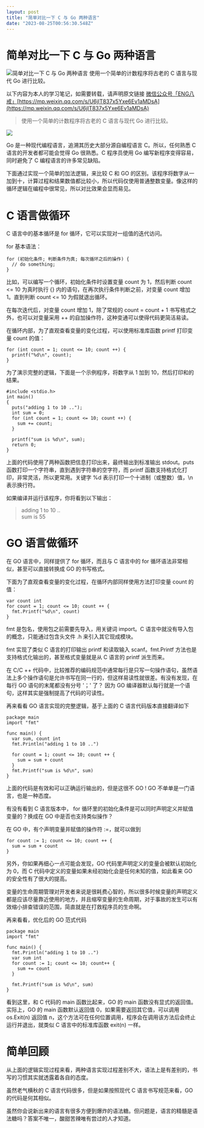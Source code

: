 ```yaml
---
layout: post
title: "简单对比一下 C 与 Go 两种语言"
date: "2023-08-25T00:56:30.548Z"
---
```

简单对比一下 C 与 Go 两种语言
==================

![简单对比一下 C 与 Go 两种语言](https://img2023.cnblogs.com/blog/2962155/202308/2962155-20230825013449928-948546898.png) 使用一个简单的计数程序将古老的 C 语言与现代 Go 进行比较。

以下内容为本人的学习笔记，如需要转载，请声明原文链接 [微信公众号「ENG八戒」](https://mp.weixin.qq.com/s/U6jIT837x5Yxe6Ev1aMDsA)[https://mp.weixin.qq.com/s/U6jIT837x5Yxe6Ev1aMDsA](https://mp.weixin.qq.com/s/U6jIT837x5Yxe6Ev1aMDsA)

> 使用一个简单的计数程序将古老的 C 语言与现代 Go 进行比较。

![](https://img2023.cnblogs.com/blog/2962155/202308/2962155-20230825013258426-332848105.png)

Go 是一种现代编程语言，追溯其历史大部分源自编程语言 C。所以，任何熟悉 C 语言的开发者都可能会觉得 Go 很熟悉。C 程序员使用 Go 编写新程序变得容易，同时避免了 C 编程语言的许多常见缺陷。

下面通过实现一个简单的加法逻辑，来比较 C 和 GO 的区别。该程序将数字从一加到十，计算过程和结果数值都比较小，所以代码仅使用普通整数变量。像这样的循环逻辑在编程中很常见，所以对比效果会显而易见。

C 语言做循环
=======

C 语言中的基本循环是 for 循环，它可以实现对一组值的迭代访问。

for 基本语法：

    for (初始化条件; 判断条件为真; 每次循环之后的操作) {
      // do something;
    }
    

比如，可以编写一个循环，初始化条件时设置变量 count 为 1，然后判断 count <= 10 为真时执行 {} 内的语句，在再次执行条件判断之前，对变量 count 增加 1。直到判断 count <= 10 为假就退出循环。

在每次迭代后，对变量 count 增加 1，除了常规的 count = count + 1 书写格式之外，也可以对变量采用 ++ 的自加操作符，这种变通可以使得代码更简洁易读。

在循环内部，为了直观查看变量的变化过程，可以使用标准库函数 printf 打印变量 count 的值：

    for (int count = 1; count <= 10; count ++) {
      printf("%d\n", count);
    }
    

为了演示完整的逻辑，下面是一个示例程序，将数字从 1 加到 10，然后打印和的结果。

    #include <stdio.h>
    int main()
    {
      puts("adding 1 to 10 ..");
      int sum = 0;
      for (int count = 1; count <= 10; count ++) {
        sum += count;
      }
      
      printf("sum is %d\n", sum);
      return 0;
    }
    

上面的代码使用了两种函数把信息打印出来，最终输出到标准输出 stdout。puts 函数打印一个字符串，直到遇到字符串的空字符，而 printf 函数支持格式化打印，非常灵活，所以更常用。关键字 %d 表示打印一个十进制（或整数）值，\\n 表示换行符。

如果编译并运行该程序，你将看到以下输出：

> adding 1 to 10 ..  
> sum is 55

GO 语言做循环
========

在 GO 语言中，同样提供了 for 循环，而且与 C 语言中的 for 循环语法非常相似，甚至可以直接转换成 GO 的书写格式。

下面为了直观查看变量的变化过程，在循环内部同样使用方法打印变量 count 的值：

    var count int
    for count = 1; count <= 10; count ++ {
      fmt.Printf("%d\n", count)
    }
    

fmt 是包名，使用包之前需要先导入，用关键词 import。C 语言中就没有导入包的概念，只能通过包含头文件 .h 来引入其它现成模块。

fmt 实现了类似 C 语言的打印输出 printf 和读取输入 scanf。fmt.Printf 方法也是支持格式化输出的，甚至格式变量就是从 C 语言的 printf 派生而来。

在 C/C ++ 代码中，比较推荐的编码规范中通常每行是只写一句操作语句，虽然语法上多个操作语句是允许书写在同一行的，但这样易读性就很差。有没有发现，在每行 GO 语句的末尾都没有分号 '；' 了？ 因为 GO 编译器默认每行就是一个语句，这样其实是强制提高了代码的可读性。

再来看看 GO 语言实现的完整逻辑，基于上面的 C 语言代码版本直接翻译如下

    package main
    import "fmt"
    
    func main() {
      var sum, count int
      fmt.Println("adding 1 to 10 ..")
    
      for count = 1; count <= 10; count ++ {
        sum = sum + count
      }
      fmt.Printf("sum is %d\n", sum)
    }
    

上面的代码是有效和可以正确运行输出的，但是这很不 GO ! GO 不单单是一门语言，也是一种态度。

有没有看到 C 语言版本中， for 循环里的初始化条件是可以同时声明定义并赋值变量的？换成在 GO 中是否也支持类似操作？

在 GO 中，有个声明变量并赋值的操作符 :=，就可以做到

    for count := 1; count <= 10; count ++ {
      sum = sum + count
    }
    

另外，你如果再细心一点可能会发现，GO 代码里声明定义的变量会被默认初始化为 0，而 C 代码中定义的变量如果未经初始化会是任何未知的值，如此看来 GO 的安全性有了很大的提高。

变量的生命周期管理对开发者来说是很耗费心智的，所以很多时候变量的声明定义都是应该尽量靠近使用的地方，并且缩窄变量的生命周期，对于事故的发生可以有效缩小排查错误的范围，简直就是在打救程序员的生命啊。

再来看看，优化后的 GO 范式代码

    package main
    import "fmt"
    
    func main() {
      fmt.Println("adding 1 to 10 ..")
      var sum int
      for count := 1; count <= 10; count++ {
        sum += count
      }
    
      fmt.Printf("sum is %d\n", sum)
    }
    

看到这里，和 C 代码的 main 函数比起来，GO 的 main 函数没有显式的返回值。实际上，GO 的 main 函数默认返回值 0，如果需要返回其它值，可以调用 os.Exit(n) 返回值 n，这个方法可在任何位置调用，程序会在调用该方法后会终止运行并退出，就类似 C 语言中的标准库函数 exit(n) 一样。

简单回顾
====

从上面的逻辑实现过程来看，两种语言实现过程差别不大，语法上是有差别的，书写的习惯其实就透露着各自的态度。

虽然老气横秋的 C 语言代码很多，但是如果按照现代 C 语言书写规范来看，GO 的代码是何其相似。

虽然你会说新出来的语言有很多方便到爆炸的语法糖。但问题是，语言的精髓是语法糖吗？答案不唯一，酸甜苦辣唯有尝过的人才知道。